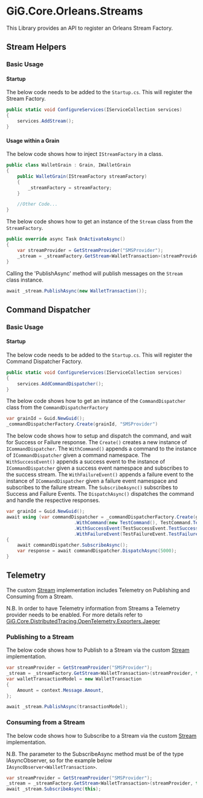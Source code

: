 # GiG.Core.Orleans.Streams

This Library provides an API to register an Orleans Stream Factory.

## Stream Helpers

### Basic Usage

#### Startup

The below code needs to be added to the `Startup.cs`. This will register the Stream Factory.

```csharp
public static void ConfigureServices(IServiceCollection services)
{
    services.AddStream();
}    
```

#### Usage within a Grain

The below code shows how to inject `IStreamFactory` in a class.

```csharp
public class WalletGrain : Grain, IWalletGrain
{
    public WalletGrain(IStreamFactory streamFactory)
    {
        _streamFactory = streamFactory;
    }

    //Other Code...
}
```

The below code shows how to get an instance of the `Stream` class from the `StreamFactory`.

```csharp
public override async Task OnActivateAsync()
{
    var streamProvider = GetStreamProvider("SMSProvider");
    _stream = _streamFactory.GetStream<WalletTransaction>(streamProvider, this.GetPrimaryKey(), "WalletTransactions");
}
```
 
Calling the 'PublishAsync' method will publish messages on the `Stream` class instance.

```csharp
await _stream.PublishAsync(new WalletTransaction());
```

## Command Dispatcher

### Basic Usage

#### Startup

The below code needs to be added to the `Startup.cs`. This will register the Command Dispatcher Factory.

```csharp
public static void ConfigureServices(IServiceCollection services)
{
    services.AddCommandDispatcher();
}    
```

The below code shows how to get an instance of the `CommandDispatcher` class from the `CommandDispatcherFactory`

```csharp
var grainId = Guid.NewGuid();
_commandDispatcherFactory.Create(grainId, "SMSProvider")
```

The below code shows how to setup and dispatch the command, and wait for Success or Failure response. 
The `Create()` creates a new instance of `ICommandDispatcher`.
The `WithCommand()` appends a command to the instance of `ICommandDispatcher` given a command namespace. 
The `WithSuccessEvent()` appends a success event to the instance of `ICommandDispatcher` given a success event namespace and subscribes to the success stream.
The `WithFailureEvent()` appends a failure event to the instance of `ICommandDispatcher` given a failure event namespace and subscribes to the failure stream.
The `SubscribeAsync()` subscribes to Success and Failure Events.
The `DispatchAsync()` dispatches the command and handle the respective responses.

```csharp
var grainId = Guid.NewGuid();
await using (var commandDispatcher = _commandDispatcherFactory.Create(grainId, "SMSProvider")
						 .WithCommand(new TestCommand(), TestCommand.TestCommandNamespace)
                		 .WithSuccessEvent(TestSuccessEvent.TestSuccessEventNamespace)
                     	 .WithFailureEvent(TestFailureEvent.TestFailureEventNamespace))
{
    await commandDispatcher.SubscribeAsync(); 
    var response = await commandDispatcher.DispatchAsync(5000);             
}
```

## Telemetry

The custom [Stream](../src/GiG.Core.Orleans.Streams/Stream.cs) implementation includes Telemetry on Publishing and Consuming from a Stream. 

N.B. In order to have Telemetry information from Streams a Telemetry provider needs to be enabled. For more details refer to [GiG.Core.DistributedTracing.OpenTelemetry.Exporters.Jaeger](GiG.Core.DistributedTracing.OpenTelemetry.Exporters.Jaeger.md)

### Publishing to a Stream

The below code shows how to Publish to a Stream via the custom [Stream](../src/GiG.Core.Orleans.Streams/Stream.cs) implementation.  

```csharp
var streamProvider = GetStreamProvider("SMSProvider");
_stream = _streamFactory.GetStream<WalletTransaction>(streamProvider, this.GetPrimaryKey(), "WalletTransactions");
var walletTransactionModel = new WalletTransaction
{
    Amount = context.Message.Amount,
};

await _stream.PublishAsync(transactionModel);
```

### Consuming from a Stream

The below code shows how to Subscribe to a Stream via the custom [Stream](../src/GiG.Core.Orleans.Streams/Stream.cs) implementation.  

N.B. The parameter to the SubscribeAsync method must be of the type IAsyncObserver<T>, so for the example below ```IAsyncObserver<WalletTransaction>```. 

```csharp
var streamProvider = GetStreamProvider("SMSProvider");
_stream = _streamFactory.GetStream<WalletTransaction>(streamProvider, this.GetPrimaryKey(), "WalletTransactions");
await _stream.SubscribeAsync(this);
```